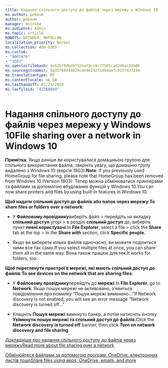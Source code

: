 ```yaml
---
title: Надання спільного доступу до файлів через мережу у Windows 10
ms.author: pebaum
author: pebaum
manager: mnirkhe
ms.audience: Admin
ms.topic: article
ROBOTS: NOINDEX, NOFOLLOW
localization_priority: Normal
ms.collection: Adm_O365
ms.custom:
- "9001476"
- "3507"
ms.openlocfilehash: ac62bf8dbd9f55baf3cc0c77501cad2d6ac32b06
ms.sourcegitcommit: 9a35768444824cde9e192f1d9daafc9157437244
ms.translationtype: MT
ms.contentlocale: uk-UA
ms.lasthandoff: 02/25/2020
ms.locfileid: "42268689"
---
```

# <a name="file-sharing-over-a-network-in-windows-10"></a><span data-ttu-id="e0a60-102">Надання спільного доступу до файлів через мережу у Windows 10</span><span class="sxs-lookup"><span data-stu-id="e0a60-102">File sharing over a network in Windows 10</span></span>

<span data-ttu-id="e0a60-103">**Примітка**: Якщо раніше ви користувалися домашньою групою для спільного використання файлів, зверніть увагу, що домашню групу видалено з Windows 10 (версія 1803).</span><span class="sxs-lookup"><span data-stu-id="e0a60-103">**Note**: If you previously used HomeGroup for file sharing, please note that HomeGroup has been removed from Windows 10 (Version 1803).</span></span> <span data-ttu-id="e0a60-104">Тепер можна обмінюватися принтерами та файлами за допомогою вбудованих функцій у Windows 10.</span><span class="sxs-lookup"><span data-stu-id="e0a60-104">You can now share printers and files by using built-in features in Windows 10.</span></span>

<span data-ttu-id="e0a60-105">**Щоб надати спільний доступ до файлів або папок через мережу**:</span><span class="sxs-lookup"><span data-stu-id="e0a60-105">**To share files or folders over a network**:</span></span>

- <span data-ttu-id="e0a60-106">У **Файловому провіднику**виберіть файл > перейдіть на вкладку **спільний доступ** угорі > в розділі **спільний доступ** до, виберіть пункт **певні користувачі**.</span><span class="sxs-lookup"><span data-stu-id="e0a60-106">In **File Explorer**, select a file > click the **Share** tab at the top > in the **Share with** section, click **Specific people**.</span></span>
          
- <span data-ttu-id="e0a60-107">Якщо ви виберете кілька файлів одночасно, ви можете поділитися ними все так само.</span><span class="sxs-lookup"><span data-stu-id="e0a60-107">If you select multiple files at once, you can share them all in the same way.</span></span> <span data-ttu-id="e0a60-108">Вона також працює для тек.</span><span class="sxs-lookup"><span data-stu-id="e0a60-108">It works for folders, too.</span></span>

<span data-ttu-id="e0a60-109">**Щоб переглянути пристрої в мережі, які мають спільний доступ до файлів**:</span><span class="sxs-lookup"><span data-stu-id="e0a60-109">**To see devices on the network that are sharing files**:</span></span>

- <span data-ttu-id="e0a60-110">У **Файловому провіднику**перейдіть до **мережі**.</span><span class="sxs-lookup"><span data-stu-id="e0a60-110">In **File Explorer**, go to **Network**.</span></span> <span data-ttu-id="e0a60-111">Якщо пошук мережі не активовано, з'явиться повідомлення про помилку "Пошук мережі вимкнено..."</span><span class="sxs-lookup"><span data-stu-id="e0a60-111">If Network discovery is not enabled, you will see an error message "Network discovery is turned off..."</span></span>

- <span data-ttu-id="e0a60-112">Клацніть **Пошук мережі** вимкнуто банер, а потім натисніть кнопку **Увімкнути пошук мережі та спільний доступ до файлів**.</span><span class="sxs-lookup"><span data-stu-id="e0a60-112">Click the **Network discovery is turned off** banner, then click **Turn on network discovery and file sharing**.</span></span> 
          

[<span data-ttu-id="e0a60-113">Докладніше про надання спільного доступу до файлів через мережу</span><span class="sxs-lookup"><span data-stu-id="e0a60-113">Read more about file sharing over a network</span></span>](https://support.microsoft.com/help/4092694/windows-10-file-sharing-over-a-network)

[<span data-ttu-id="e0a60-114">Обмінюйтеся файлами за допомогою програм, OneDrive, електронних листів тощо</span><span class="sxs-lookup"><span data-stu-id="e0a60-114">Share files using apps, OneDrive, emails, and more</span></span>](https://support.microsoft.com/help/4027674/windows-10-share-files-in-file-explorer)
